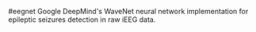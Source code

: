 #eegnet
Google DeepMind's WaveNet neural network implementation for epileptic seizures detection in raw iEEG data.
